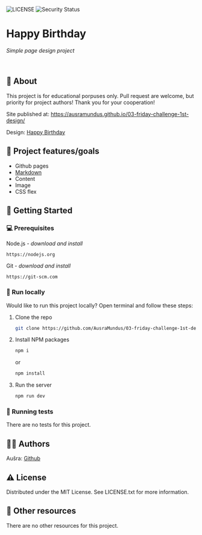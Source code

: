 ![LICENSE](https://img.shields.io/badge/license-MIT-blue.svg?style=flat-square)
![Security Status](https://img.shields.io/security-headers?label=Security&url=https%3A%2F%2Fgithub.com&style=flat-square)

# Happy Birthday

_Simple page design project_

<br>

## 🌟 About

This project is for educational porpuses only. Pull request are welcome, but priority for project authors! Thank you for your cooperation!

Site published at: https://ausramundus.github.io/03-friday-challenge-1st-design/

Design: [Happy Birthday](./MicrosoftTeams-image.png)

## 🎯 Project features/goals

-   Github pages
-   [Markdown](https://docs.github.com/en/get-started/writing-on-github/getting-started-with-writing-and-formatting-on-github/basic-writing-and-formatting-syntax)
-   Content
-   Image
-   CSS flex

## 🧰 Getting Started

### 💻 Prerequisites

Node.js - _download and install_

```
https://nodejs.org
```

Git - _download and install_

```
https://git-scm.com
```

### 🏃 Run locally

Would like to run this project locally? Open terminal and follow these steps:

1. Clone the repo
    ```sh
    git clone https://github.com/AusraMundus/03-friday-challenge-1st-design.git
    ```
2. Install NPM packages
    ```sh
    npm i
    ```
    or
    ```sh
    npm install
    ```
3. Run the server
    ```sh
    npm run dev
    ```

### 🧪 Running tests

There are no tests for this project.

## 🙋‍♀️ Authors

Aušra: [Github](https://github.com/AusraMundus)

## ⚠️ License

Distributed under the MIT License. See LICENSE.txt for more information.

## 🔗 Other resources

There are no other resources for this project.